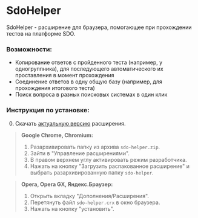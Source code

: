 # SdoHelper

SdoHelper - расширение для браузера, помогающее при прохождении тестов на платформе SDO.

### Возможности:
- Копирование ответов с пройденного теста (например, у одногруппника), для последующего автоматического их проставления в момент прохождения 
- Соединение ответов в одну общую базу (например, для прохождения итогового теста)
- Поиск вопроса в разных поисковых системах в один клик

### Инструкция по установке:

0. Скачать [актуальную версию](https://github.com/SpringFlash/sdo-helper/releases/tag/v0.2.1) расширения.

> **Google Chrome, Chromium:**
> 1. Разархивировать папку из архива `sdo-helper.zip`.
> 2. Зайти в "Управление расширениями".
> 3. В правом верхнем углу активировать режим разработчика.
> 4. Нажать на кнопку "Загрузить распакованное расширение" и выбрать разархивированную папку `sdo-helper`.

> **Opera, Opera GX, Яндекс.Браузер:**
> 1. Открыть вкладку "Дополнения/Расширения".
> 2. Перетянуть файл `sdo-helper.crx` в окно браузера.
> 3. Нажать на кнопку "установить".
